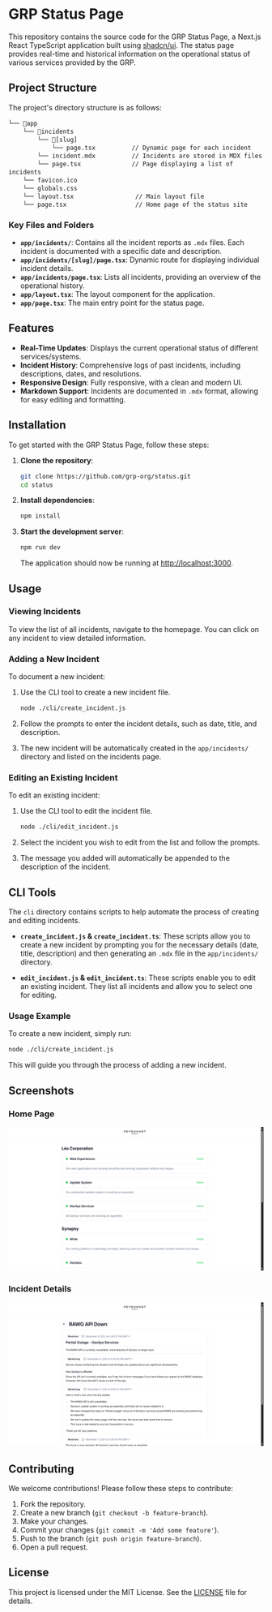 # GRP Status Page

This repository contains the source code for the GRP Status Page, a Next.js React TypeScript application built using [shadcn/ui](https://github.com/shadcn-ui/ui). The status page provides real-time and historical information on the operational status of various services provided by the GRP.

## Project Structure

The project's directory structure is as follows:

```
└── 📁app
    └── 📁incidents
        └── 📁[slug]
            └── page.tsx          // Dynamic page for each incident
        └── incident.mdx          // Incidents are stored in MDX files
        └── page.tsx              // Page displaying a list of incidents
    └── favicon.ico
    └── globals.css
    └── layout.tsx                 // Main layout file
    └── page.tsx                   // Home page of the status site
```

### Key Files and Folders

- **`app/incidents/`**: Contains all the incident reports as `.mdx` files. Each incident is documented with a specific date and description.
- **`app/incidents/[slug]/page.tsx`**: Dynamic route for displaying individual incident details.
- **`app/incidents/page.tsx`**: Lists all incidents, providing an overview of the operational history.
- **`app/layout.tsx`**: The layout component for the application.
- **`app/page.tsx`**: The main entry point for the status page.

## Features

- **Real-Time Updates**: Displays the current operational status of different services/systems.
- **Incident History**: Comprehensive logs of past incidents, including descriptions, dates, and resolutions.
- **Responsive Design**: Fully responsive, with a clean and modern UI.
- **Markdown Support**: Incidents are documented in `.mdx` format, allowing for easy editing and formatting.

## Installation

To get started with the GRP Status Page, follow these steps:

1. **Clone the repository**:

   ```bash
   git clone https://github.com/grp-org/status.git
   cd status
   ```

2. **Install dependencies**:

   ```bash
   npm install
   ```

3. **Start the development server**:

   ```bash
   npm run dev
   ```

   The application should now be running at [http://localhost:3000](http://localhost:3000).

## Usage

### Viewing Incidents

To view the list of all incidents, navigate to the homepage. You can click on any incident to view detailed information.

### Adding a New Incident

To document a new incident:

1. Use the CLI tool to create a new incident file.

   ```bash
   node ./cli/create_incident.js
   ```

2. Follow the prompts to enter the incident details, such as date, title, and description.

3. The new incident will be automatically created in the `app/incidents/` directory and listed on the incidents page.

### Editing an Existing Incident

To edit an existing incident:

1. Use the CLI tool to edit the incident file.

   ```bash
   node ./cli/edit_incident.js
   ```

2. Select the incident you wish to edit from the list and follow the prompts.

3. The message you added will automatically be appended to the description of the incident.

## CLI Tools

The `cli` directory contains scripts to help automate the process of creating and editing incidents.

- **`create_incident.js` & `create_incident.ts`**: These scripts allow you to create a new incident by prompting you for the necessary details (date, title, description) and then generating an `.mdx` file in the `app/incidents/` directory.

- **`edit_incident.js` & `edit_incident.ts`**: These scripts enable you to edit an existing incident. They list all incidents and allow you to select one for editing.

### Usage Example

To create a new incident, simply run:

```bash
node ./cli/create_incident.js
```

This will guide you through the process of adding a new incident.

## Screenshots

### Home Page

![Home Page](.github/images/home.png)

### Incident Details

![Incident Details](.github/images/incident.png)

## Contributing

We welcome contributions! Please follow these steps to contribute:

1. Fork the repository.
2. Create a new branch (`git checkout -b feature-branch`).
3. Make your changes.
4. Commit your changes (`git commit -m 'Add some feature'`).
5. Push to the branch (`git push origin feature-branch`).
6. Open a pull request.

## License

This project is licensed under the MIT License. See the [LICENSE](LICENSE) file for details.
